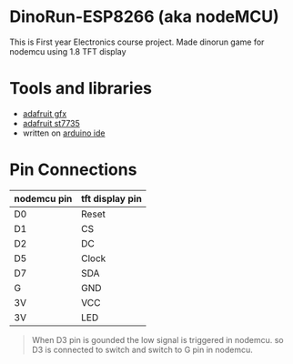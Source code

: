 # DinoRun-ESP8266 (aka nodeMCU)
This is First year Electronics course project.
Made dinorun game for nodemcu using 1.8 TFT display

# Tools and libraries
- [adafruit gfx](https://github.com/adafruit/Adafruit-GFX-Library) 
- [adafruit st7735](https://github.com/adafruit/Adafruit-ST7735-Library)
- written on [arduino ide](https://www.arduino.cc/en/software)

# Pin Connections

|nodemcu pin|tft display pin|
|-----------|---------------|
|    D0     |    Reset      |
|    D1     |    CS         |
|    D2     |    DC         |
|    D5     |    Clock      |
|    D7     |    SDA        |
|    G      |    GND        |
|    3V     |    VCC        |
|    3V     |    LED        |

> When D3 pin is gounded the low signal is triggered in nodemcu. so D3 is connected to switch and switch to G pin in nodemcu.

